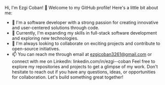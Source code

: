 Hi, I'm Ezgi Coban! 👋
Welcome to my GitHub profile! Here's a little bit about me:

- 👀 I'm a software developer with a strong passion for creating innovative and user-centered solutions through code.
- 🌱 Currently, I'm expanding my skills in full-stack software development and exploring new technologies.
- 💞️ I'm always looking to collaborate on exciting projects and contribute to open-source initiatives.
- 📫 You can reach me through email at ezgicoban3261@gmail.com or connect with me on LinkedIn: linkedin.com/in/ezgi--coban
Feel free to explore my repositories and projects to get a glimpse of my work. Don't hesitate to reach out if you have any questions, ideas, or opportunities for collaboration. Let's build something great together!

<!---
ezgi-c/ezgi-c is a ✨ special ✨ repository because its `README.md` (this file) appears on your GitHub profile.
You can click the Preview link to take a look at your changes.
--->
